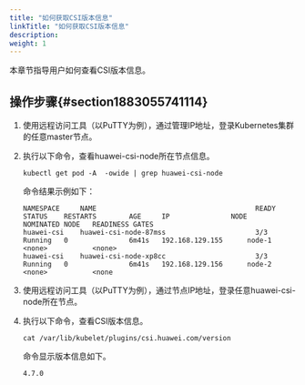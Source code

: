 ```yaml
---
title: "如何获取CSI版本信息"
linkTitle: "如何获取CSI版本信息"
description: 
weight: 1
---
```


本章节指导用户如何查看CSI版本信息。

## 操作步骤{#section1883055741114}

1.  使用远程访问工具（以PuTTY为例），通过管理IP地址，登录Kubernetes集群的任意master节点。
2.  执行以下命令，查看huawei-csi-node所在节点信息。

    ```
    kubectl get pod -A  -owide | grep huawei-csi-node
    ```

    命令结果示例如下：

    ```
    NAMESPACE     NAME                                       READY   STATUS    RESTARTS        AGE     IP               NODE            NOMINATED NODE   READINESS GATES
    huawei-csi    huawei-csi-node-87mss                      3/3     Running   0               6m41s   192.168.129.155      node-1          <none>           <none>
    huawei-csi    huawei-csi-node-xp8cc                      3/3     Running   0               6m41s   192.168.129.156      node-2          <none>           <none
    ```

3.  使用远程访问工具（以PuTTY为例），通过节点IP地址，登录任意huawei-csi-node所在节点。
4.  执行以下命令，查看CSI版本信息。

    ```
    cat /var/lib/kubelet/plugins/csi.huawei.com/version
    ```

    命令显示版本信息如下。

    ```
    4.7.0
    ```

